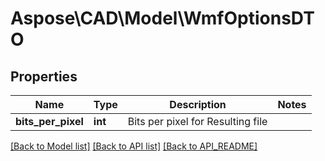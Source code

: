 # Aspose\CAD\Model\WmfOptionsDTO

## Properties
Name | Type | Description | Notes
------------ | ------------- | ------------- | -------------
**bits_per_pixel** | **int** | Bits per pixel for Resulting file | 

[[Back to Model list]](API_README.md#documentation-for-models) [[Back to API list]](API_README.md#documentation-for-api-endpoints) [[Back to API_README]](API_README.md)

